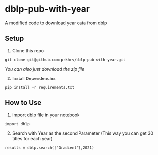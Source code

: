 # dblp-pub-with-year
A modified code to download year data from dblp

## Setup

1. Clone this repo
```
git clone git@github.com:prkhrv/dblp-pub-with-year.git
```
*You can also just download the zip file*

2. Install Dependencies
```
pip install -r requirements.txt
```
## How to Use

1. import dblp file in your notebook
```
import dblp
```
2. Search with Year as the second Parameter (This way you can get 30 titles for each year)
```
results = dblp.search(["Gradient"],2021)
```

